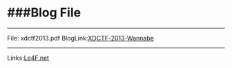 ###Blog File
===========

---

File: xdctf2013.pdf  BlogLink:[XDCTF-2013-Wannabe](http://le4f.net/post/writeup/-ctf-xdctf2013-qual-writeup)

---

Links:[Le4F.net](http://le4f.net)
